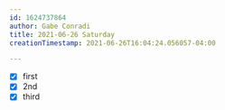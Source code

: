 ```yaml
---
id: 1624737864
author: Gabe Conradi
title: 2021-06-26 Saturday
creationTimestamp: 2021-06-26T16:04:24.056057-04:00

---
```

- [x] first
- [x] 2nd
- [x] third
